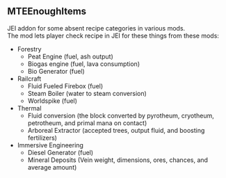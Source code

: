 ## MTEEnoughItems
JEI addon for some absent recipe categories in various mods.  
The mod lets player check recipe in JEI for these things from these mods:
- Forestry
  - Peat Engine (fuel, ash output)
  - Biogas engine (fuel, lava consumption)
  - Bio Generator (fuel)
- Railcraft
  - Fluid Fueled Firebox (fuel)
  - Steam Boiler (water to steam conversion)
  - Worldspike (fuel)
- Thermal
  - Fluid conversion (the block converted by pyrotheum, cryotheum, petrotheum, and primal mana on contact)
  - Arboreal Extractor (accepted trees, output fluid, and boosting fertilizers)
- Immersive Engineering
  - Diesel Generator (fuel)
  - Mineral Deposits (Vein weight, dimensions, ores, chances, and average amount)